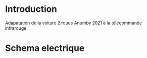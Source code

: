 # Introduction
Adapatation de la voiture 2 roues Anumby 2021 à la télécommande infrarouge.
# Schema electrique
